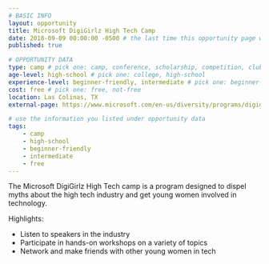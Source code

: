 ```yaml
---
# BASIC INFO
layout: opportunity
title: Microsoft DigiGirlz High Tech Camp
date: 2018-09-09 00:00:00 -0500 # the last time this opportunity page was updated (YYYY-MM-DD)
published: true

# OPPORTUNITY DATA
type: camp # pick one: camp, conference, scholarship, competition, club, internship, other
age-level: high-school # pick one: college, high-school
experience-level: beginner-friendly, intermediate # pick one: beginner-friendly, intermediate, experienced
cost: free # pick one: free, not-free
location: Las Colinas, TX
external-page: https://www.microsoft.com/en-us/diversity/programs/digigirlz/hightechcamp.aspx

# use the information you listed under opportunity data
tags:
    - camp
    - high-school
    - beginner-friendly
    - intermediate
    - free
---
```


The Microsoft DigiGirlz High Tech camp is a program designed to dispel myths about the high tech industry and get young women involved in technology.

Highlights:
- Listen to speakers in the industry
- Participate in hands-on workshops on a variety of topics
- Network and make friends with other young women in tech
